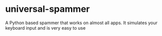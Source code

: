 # universal-spammer
A Python based spammer that works on almost all apps. It simulates your keyboard input and is very easy to use
